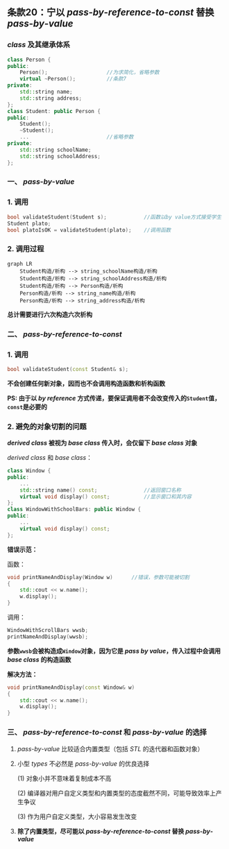 ## 条款20：宁以 $pass$-$by$-$reference$-$to$-$const$ 替换 $pass$-$by$-$value$

### $class$ 及其继承体系

```C++
class Person {
public:
    Person();					//为求简化，省略参数
    virtual ~Person();			//条款7
private:
    std::string name;
    std::string address;
};
class Student: public Person {
public:
    Student();
    ~Student();
    ...							//省略参数
private:
    std::string schoolName;
    std::string schoolAddress;
};
```

### 一、 $pass$-$by$-$value$

### 1. 调用

```C++
bool validateStudent(Student s);			//函数以by value方式接受学生
Student plato;
bool platoIsOK = validateStudent(plato);	//调用函数
```



### 2. 调用过程

```mermaid
graph LR
	Student构造/析构 --> string_schoolName构造/析构
	Student构造/析构 --> string_schoolAddress构造/析构
	Student构造/析构 --> Person构造/析构
	Person构造/析构 --> string_name构造/析构
	Person构造/析构 --> string_address构造/析构
```

**总计需要进行六次构造六次析构**



### 二、 $pass$-$by$-$reference$-$to$-$const$

### 1. 调用

```C++
bool validateStudent(const Student& s);
```

**不会创建任何新对象，因而也不会调用构造函数和析构函数**

**PS: 由于以 $by\ reference$ 方式传递，要保证调用者不会改变传入的`Student`值，`const`是必要的**



### 2. 避免的对象切割的问题

**$derived\ class$ 被视为 $base\ class$ 传入时，会仅留下 $base\ class$ 对象**

$derived\ class$ 和 $base\ class$：

```C++
class Window {
public:
    ...
    std::string name() const;				//返回窗口名称
    virtual void display() const;			//显示窗口和其内容
};
class WindowWithSchoolBars: public Window {
public:
    ...
    virtual void display() const;
};
```

**错误示范：**

函数：

```C++
void printNameAndDisplay(Window w)		//错误，参数可能被切割
{
    std::cout << w.name();
    w.display();
}
```

调用：

```C++
WindowWithScrollBars wwsb;
printNameAndDisplay(wwsb);
```

**参数`wwsb`会被构造成`Window`对象，因为它是 $pass\ by\ value$，传入过程中会调用 $base\ class$ 的构造函数**



**解决方法：**

```C++
void printNameAndDisplay(const Window& w)
{
    std::cout << w.name();
    w.display();
}
```



### 三、 $pass$-$by$-$reference$-$to$-$const$ 和 $pass$-$by$-$value$ 的选择

1. $pass$-$by$-$value$ 比较适合内置类型（包括 $STL$ 的迭代器和函数对象）

2. 小型 $types$ 不必然是 $pass$-$by$-$value$ 的优良选择

   (1) 对象小并不意味着复制成本不高

   (2) 编译器对用户自定义类型和内置类型的态度截然不同，可能导致效率上产生争议

   (3) 作为用户自定义类型，大小容易发生改变

3. **除了内置类型，尽可能以 $pass$-$by$-$reference$-$to$-$const$ 替换 $pass$-$by$-$value$**